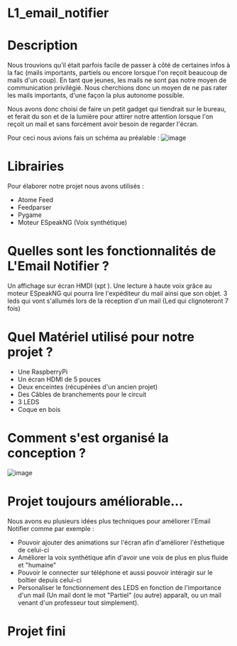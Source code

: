 # L1_email_notifier

# Description

  Nous trouvions qu’il était parfois facile de passer à côté de certaines infos à la fac (mails importants, partiels ou encore lorsque l'on reçoit beaucoup de mails d'un coup). En tant que jeunes, les mails ne sont pas notre moyen de communication privilégié. Nous cherchions donc un moyen de ne pas rater les mails importants, d'une façon la plus autonome possible.

Nous avons donc choisi de faire un petit gadget qui tiendrait sur le bureau, et ferait du son et de la lumière pour attirer notre attention lorsque l'on reçoit un mail et sans forcément avoir besoin de regarder l'écran.

Pour ceci nous avions fais un schéma au préalable :
![image](https://user-images.githubusercontent.com/101505188/170944775-60062ae5-500c-4622-94ba-5d61598b222e.png)


# Librairies 

  Pour élaborer notre projet nous avons utilisés :
  - Atome Feed
  - Feedparser
  - Pygame
  - Moteur ESpeakNG (Voix synthétique)

# Quelles sont les fonctionnalités de L'Email Notifier ? 

Un affichage sur écran HMDI (xpt   ).
Une lecture à haute voix grâce au moteur ESpeakNG qui pourra lire l'expéditeur du mail ainsi que son objet.
3 leds qui vont s'allumés lors de la réception d'un mail (Led qui clignoteront 7 fois)

# Quel Matériel utilisé pour notre projet ?

- Une RaspberryPi
- Un écran HDMI de 5 pouces
- Deux enceintes (récupérées d'un ancien projet)
- Des Câbles de branchements pour le circuit
- 3 LEDS
- Coque en bois

# Comment s'est organisé la conception ?
![image](https://user-images.githubusercontent.com/101505188/170942970-88e5cc3c-d247-4b3f-b236-1c92f01ca5fa.png)

# Projet toujours améliorable...

  Nous avons eu plusieurs idées plus techniques pour améliorer l'Email Notifier comme par exemple :
  - Pouvoir ajouter des animations sur l'écran afin d'améliorer l'ésthetique de celui-ci
  - Améliorer la voix synthétique afin d'avoir une voix de plus en plus fluide et "humaine"
  - Pouvoir le connecter sur téléphone et aussi pouvoir intéragir sur le boîtier depuis celui-ci
  - Personaliser le fonctionnement des LEDS en fonction de l'importance d'un mail (Un mail dont le mot "Partiel" (ou autre) apparaît, ou un mail venant d'un professeur tout simplement).

# Projet fini


